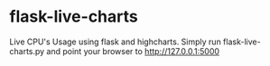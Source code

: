 flask-live-charts
=================

Live CPU's Usage using flask and highcharts.
Simply run flask-live-charts.py and point your browser to http://127.0.0.1:5000
